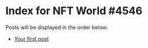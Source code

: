 # Index for NFT World #4546
Posts will be displayed in the order below:

- [Your first post](./001-first.md)


